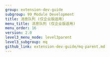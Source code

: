 ```yaml
---
group: extension-dev-guide
subgroup: 99_Module Development
title: 消息队列 (仅企业版适用)
menu_title: 消息队列 (仅企业版适用)
menu_order: 16
version: 2.0
level3_menu_node: level3parent
level3_subgroup: mq
github_link: extension-dev-guide/mq-parent.md
---
```

